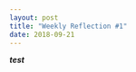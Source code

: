 ```yaml
---
layout: post
title: "Weekly Reflection #1"
date: 2018-09-21
---
```


<strong><em>test</em></strong>
